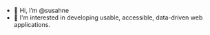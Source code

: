- 👋 Hi, I’m @susahne
- 👀 I'm interested in developing usable, accessible, data-driven web applications.

<!---
susahne/susahne is a ✨ special ✨ repository because its `README.md` (this file) appears on your GitHub profile.
You can click the Preview link to take a look at your changes.
--->
